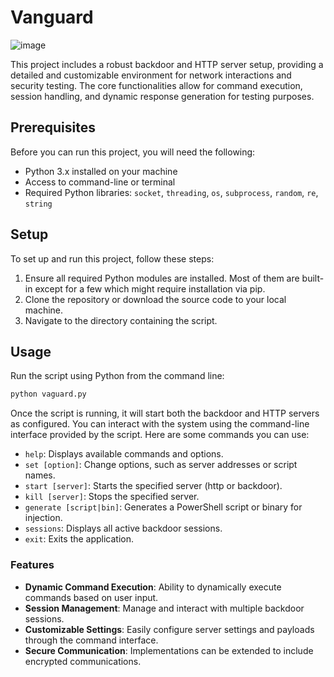 # Vanguard

![image](https://github.com/SilentisVox/Vanguard/assets/165338136/3fd88fc0-b213-4769-ae9a-5f4fb56e7e54)

This project includes a robust backdoor and HTTP server setup, providing a detailed and customizable environment for network interactions and security testing. The core functionalities allow for command execution, session handling, and dynamic response generation for testing purposes.

## Prerequisites

Before you can run this project, you will need the following:
- Python 3.x installed on your machine
- Access to command-line or terminal
- Required Python libraries: `socket`, `threading`, `os`, `subprocess`, `random`, `re`, `string`

## Setup

To set up and run this project, follow these steps:

1. Ensure all required Python modules are installed. Most of them are built-in except for a few which might require installation via pip.
2. Clone the repository or download the source code to your local machine.
3. Navigate to the directory containing the script.

## Usage

Run the script using Python from the command line:

```bash
python vaguard.py
```

Once the script is running, it will start both the backdoor and HTTP servers as configured. You can interact with the system using the command-line interface provided by the script. Here are some commands you can use:

- `help`: Displays available commands and options.
- `set [option]`: Change options, such as server addresses or script names.
- `start [server]`: Starts the specified server (http or backdoor).
- `kill [server]`: Stops the specified server.
- `generate [script|bin]`: Generates a PowerShell script or binary for injection.
- `sessions`: Displays all active backdoor sessions.
- `exit`: Exits the application.

### Features

- **Dynamic Command Execution**: Ability to dynamically execute commands based on user input.
- **Session Management**: Manage and interact with multiple backdoor sessions.
- **Customizable Settings**: Easily configure server settings and payloads through the command interface.
- **Secure Communication**: Implementations can be extended to include encrypted communications.

